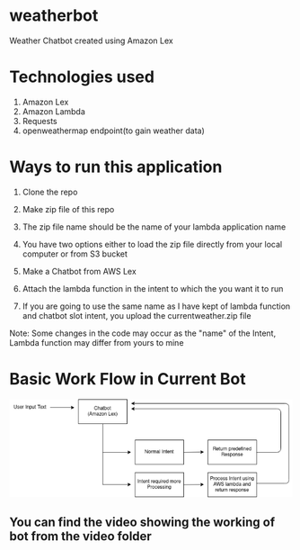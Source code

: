 # weatherbot

Weather Chatbot created using Amazon Lex

# Technologies used
1. Amazon Lex
2. Amazon Lambda
3. Requests
4. openweathermap endpoint(to gain weather data)

#  Ways to run this application
1. Clone the repo
2. Make zip file of this repo
  1. The zip file name should be the name of your lambda application name
  2. You have two options either to load the zip file directly from your local computer or from S3 bucket

3. Make a Chatbot from AWS Lex
4. Attach the lambda function in the intent to which the you want it to run
5. If you are going to use the same name as I have kept of lambda function and chatbot slot intent, you upload the currentweather.zip file 

Note:
Some changes in the code may occur as the "name" of the Intent, Lambda function may differ from yours to mine

# Basic Work Flow in Current Bot

<img src= "https://github.com/milan400/weatherbot/blob/main/images/working.png"/>

## You can find the video showing the working of bot from the video folder
